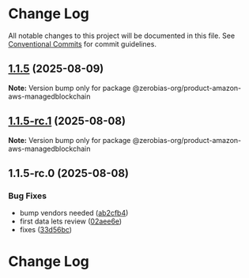 # Change Log

All notable changes to this project will be documented in this file.
See [Conventional Commits](https://conventionalcommits.org) for commit guidelines.

## [1.1.5](https://github.com/zerobias-org/product/compare/@zerobias-org/product-amazon-aws-managedblockchain@1.1.5-rc.1...@zerobias-org/product-amazon-aws-managedblockchain@1.1.5) (2025-08-09)

**Note:** Version bump only for package @zerobias-org/product-amazon-aws-managedblockchain





## [1.1.5-rc.1](https://github.com/zerobias-org/product/compare/@zerobias-org/product-amazon-aws-managedblockchain@1.1.5-rc.0...@zerobias-org/product-amazon-aws-managedblockchain@1.1.5-rc.1) (2025-08-08)

**Note:** Version bump only for package @zerobias-org/product-amazon-aws-managedblockchain





## 1.1.5-rc.0 (2025-08-08)


### Bug Fixes

* bump vendors needed ([ab2cfb4](https://github.com/zerobias-org/product/commit/ab2cfb4a9cf2e3008e08b068f98011fec096c932))
* first data lets review ([02aee6e](https://github.com/zerobias-org/product/commit/02aee6e8c4f11675de7c63a00f4c8254a67a4dd7))
* fixes ([33d56bc](https://github.com/zerobias-org/product/commit/33d56bcaedf3fa5e3939a33c0fb57eda53539d05))





# Change Log
